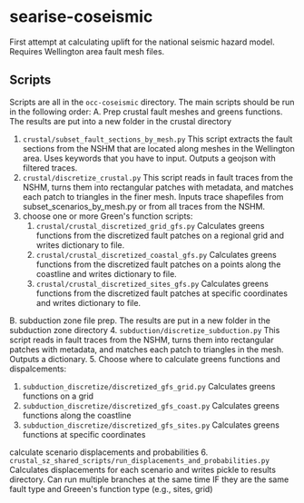 # searise-coseismic
First attempt at calculating uplift for the national seismic hazard model. Requires Wellington area fault mesh files.

## Scripts
Scripts are all in the `occ-coseismic` directory. The main scripts should be run in the following 
order:
A. Prep crustal fault meshes and greens functions. The results are put into a new folder in the crustal directory
1. `crustal/subset_fault_sections_by_mesh.py` This script extracts the fault sections from the NSHM that are 
   located 
   along meshes in the Wellington area. Uses keywords that you have to input. Outputs a geojson with filtered traces.
2. `crustal/discretize_crustal.py` This script reads in fault traces from the NSHM, turns them into rectangular 
   patches with metadata, and matches each patch to triangles in the finer mesh. Inputs trace shapefiles from 
   subset_scenarios_by_mesh.py or from all  traces from the NSHM.
3. choose one or more Green's function scripts:
   1. `crustal/crustal_discretized_grid_gfs.py` Calculates greens functions from the discretized fault patches on a 
      regional grid and writes dictionary to file.
   2. `crustal/crustal_discretized_coastal_gfs.py` Calculates greens functions from the discretized fault patches 
      on a points along the coastline and writes dictionary to file.
   3. `crustal/crustal_discretized_sites_gfs.py` Calculates greens functions from the discretized fault patches at 
      specific coordinates and writes dictionary to file.
   
B. subduction zone file prep. The results are put in a new folder in the subduction zone directory
4. `subduction/discretize_subduction.py` This script reads in fault traces from the NSHM, turns them into 
   rectangular patches with metadata, and matches each patch to triangles in the mesh. Outputs a dictionary.
5. Choose where to calculate greens functions and dispalcements:
   1. `subduction_discretize/discretized_gfs_grid.py` Calculates greens functions on a grid
   2. `subduction_discretize/discretized_gfs_coast.py` Calculates greens functions along the coastline
   3. `subduction_discretize/discretized_gfs_sites.py` Calculates greens functions at specific coordinates

calculate scenario displacements and probabilities
6. `crustal_sz_shared_scripts/run_displacements_and_probabilities.py` Calculates displacements for each scenario and writes 
   pickle to results directory. Can run multiple branches at the same time IF they are the same fault type and 
   Greeen's function type (e.g., sites, grid)
   

